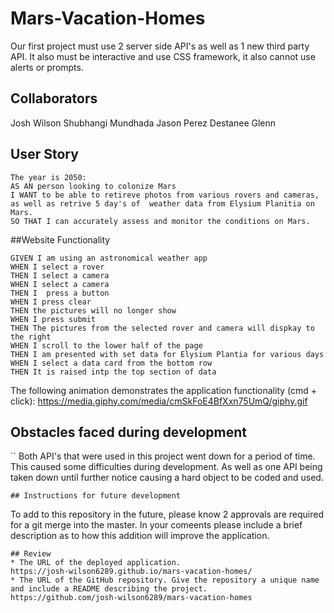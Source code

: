 # Mars-Vacation-Homes
Our first  project must use 2 server side API's as well as 1 new third party API. It also must be interactive and use CSS framework, it also cannot use alerts or prompts. 

## Collaborators
Josh Wilson 
Shubhangi Mundhada
Jason Perez
Destanee Glenn 

## User Story

```
The year is 2050: 
AS AN person looking to colonize Mars
I WANT to be able to retireve photos from various rovers and cameras, as well as retrive 5 day's of  weather data from Elysium Planitia on Mars.  
SO THAT I can accurately assess and monitor the conditions on Mars.
```

##Website Functionality

```
GIVEN I am using an astronomical weather app
WHEN I select a rover
THEN I select a camera
WHEN I select a camera
THEN I  press a button 
WHEN I press clear
THEN the pictures will no longer show
WHEN I press submit
THEN The pictures from the selected rover and camera will dispkay to the right
WHEN I scroll to the lower half of the page 
THEN I am presented with set data for Elysium Plantia for various days
WHEN I select a data card from the bottom row
THEN It is raised intp the top section of data 

```
The following animation demonstrates the application functionality (cmd + click):
https://media.giphy.com/media/cmSkFoE4BfXxn75UmQ/giphy.gif
## Obstacles faced during development
``
Both API's that were used in this project went down for a period of time. This caused some difficulties during development. As well as one API being taken down until further notice causing a hard object to be coded and used. 
```
## Instructions for future development
```
To add to this repository in the  future, please know 2 approvals are required for a git merge into the master. In your comeents please include a brief description as to how this addition will improve the  application. 
```
## Review
* The URL of the deployed application.
https://josh-wilson6289.github.io/mars-vacation-homes/
* The URL of the GitHub repository. Give the repository a unique name and include a README describing the project.
https://github.com/josh-wilson6289/mars-vacation-homes                                          
